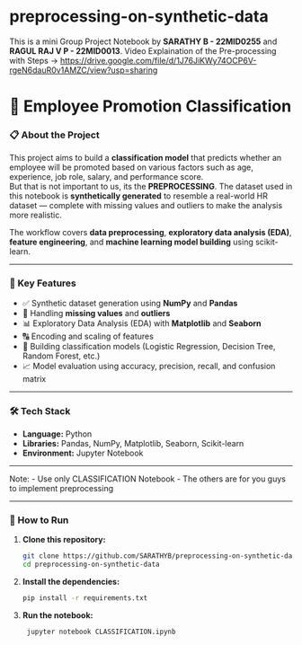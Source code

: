 # preprocessing-on-synthetic-data
This is a mini Group Project Notebook by **SARATHY B - 22MID0255** and **RAGUL RAJ V P - 22MID0013**.
Video Explaination of the Pre-processing with Steps -> https://drive.google.com/file/d/1J76JiKWy74OCP6V-rgeN6dauR0v1AMZC/view?usp=sharing

# 🧠 Employee Promotion Classification

### 📋 About the Project  
This project aims to build a **classification model** that predicts whether an employee will be promoted based on various factors such as age, experience, job role, salary, and performance score.  
But that is not important to us, its the **PREPROCESSING**.
The dataset used in this notebook is **synthetically generated** to resemble a real-world HR dataset — complete with missing values and outliers to make the analysis more realistic.  

The workflow covers **data preprocessing**, **exploratory data analysis (EDA)**, **feature engineering**, and **machine learning model building** using scikit-learn.

---

### 🧩 Key Features
- ✅ Synthetic dataset generation using **NumPy** and **Pandas**  
- 🧹 Handling **missing values** and **outliers**  
- 📊 Exploratory Data Analysis (EDA) with **Matplotlib** and **Seaborn**  
- 🔠 Encoding and scaling of features  
- 🤖 Building classification models (Logistic Regression, Decision Tree, Random Forest, etc.)  
- 📈 Model evaluation using accuracy, precision, recall, and confusion matrix  

---

### 🛠️ Tech Stack
- **Language:** Python  
- **Libraries:** Pandas, NumPy, Matplotlib, Seaborn, Scikit-learn  
- **Environment:** Jupyter Notebook  

---

Note: - Use only CLASSIFICATION Notebook
      - The others are for you guys to implement preprocessing
      
---

### 🚀 How to Run

1. **Clone this repository:**
   ```bash
   git clone https://github.com/SARATHYB/preprocessing-on-synthetic-data.git
   cd preprocessing-on-synthetic-data

2. **Install the dependencies:**
   ```bash
   pip install -r requirements.txt

3. **Run the notebook:**
   ```bash
    jupyter notebook CLASSIFICATION.ipynb
